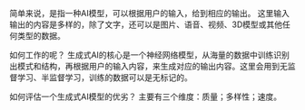 
简单来说，是指一种AI模型，可以根据用户的输入，给到相应的输出。
这里输入输出的内容是多样的，除了文字，还可以是图片、语音、视频、3D模型或其他任何类型的数据。

如何工作的呢？
生成式AI的核心是一个神经网络模型，从海量的数据中训练识别出模式和结构，再根据用户的输入内容，来生成对应的输出内容。这里会用到无监督学习、半监督学习，训练的数据可以是无标记的。

如何评估一个生成式AI模型的优劣？
主要有三个维度：质量；多样性；速度。